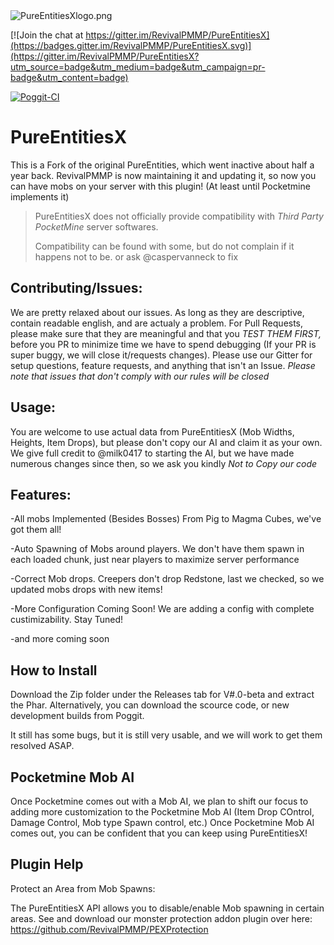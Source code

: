 <img src="https://github.com/RevivalPMMP/PureEntitiesX/blob/master/PureEntitiesXlogo.png?raw=true" alt="PureEntitiesXlogo.png"/>

[![Join the chat at https://gitter.im/RevivalPMMP/PureEntitiesX](https://badges.gitter.im/RevivalPMMP/PureEntitiesX.svg)](https://gitter.im/RevivalPMMP/PureEntitiesX?utm_source=badge&utm_medium=badge&utm_campaign=pr-badge&utm_content=badge)

[![Poggit-CI](https://poggit.pmmp.io/ci.badge/RevivalPMMP/PureEntitiesX/PureEntitiesX)](https://poggit.pmmp.io/ci/RevivalPMMP/PureEntitiesX/PureEntitiesX)

# PureEntitiesX

This is a Fork of the original PureEntities, which went inactive about half a year back. RevivalPMMP is now maintaining it and updating it, so now you can have mobs on your server with this plugin! (At least until Pocketmine implements it)

> PureEntitiesX does not officially provide compatibility with _Third Party PocketMine_ server softwares.
>
> Compatibility can be found with some, but do not complain if it happens not to be.
> or ask @caspervanneck to fix

## Contributing/Issues:

We are pretty relaxed about our issues. As long as they are descriptive, contain readable english, and are actualy a problem. For Pull Requests, please make sure that they are meaningful and that you _*TEST THEM FIRST,*_ before you PR to minimize time we have to spend debugging (If your PR is super buggy, we will close it/requests changes). Please use our Gitter for setup questions, feature requests, and anything that isn't an Issue. _*Please note that issues that don't comply with our rules will be closed*_ 

## Usage:

You are welcome to use actual data from PureEntitiesX (Mob Widths, Heights, Item Drops), but please don't copy our AI and claim it as your own. We give full credit to @milk0417 to starting the AI, but we have made numerous changes since then, so we ask you kindly _*Not to Copy our code*_

## Features:

-All mobs Implemented (Besides Bosses) From Pig to Magma Cubes, we've got them all! 

-Auto Spawning of Mobs around players. We don't have them spawn in each loaded chunk, just near players to maximize server performance

-Correct Mob drops. Creepers don't drop Redstone, last we checked, so we updated mobs drops with new items!

-More Configuration Coming Soon! We are adding a config with complete custimizability. Stay Tuned!


-and more coming soon

## How to Install

Download the Zip folder under the Releases tab for V#.0-beta and extract the Phar. Alternatively, you can download the scource code, or new development builds from Poggit.

It still has some bugs, but it is still very usable, and we will work to get them resolved ASAP. 

## Pocketmine Mob AI

Once Pocketmine comes out with a Mob AI, we plan to shift our focus to adding more customization to the Pocketmine Mob AI (Item Drop COntrol, Damage Control, Mob type Spawn control, etc.) Once Pocketmine Mob AI comes out, you can be confident that you can keep using PureEntitiesX!

## Plugin Help

Protect an Area from Mob Spawns:

The PureEntitiesX API allows you to disable/enable Mob spawning in certain areas. See and download our monster protection addon plugin over here: https://github.com/RevivalPMMP/PEXProtection



